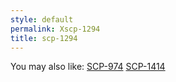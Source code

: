 ```yaml
---
style: default
permalink: Xscp-1294
title: scp-1294
---
```

You may also like:
[SCP-974](http://scp-wiki.net/scp-974)
[SCP-1414](http://scp-wiki.net/scp-1414)